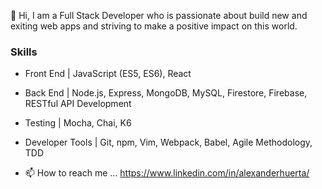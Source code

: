 👋   Hi, I am a Full Stack Developer who is passionate about build new and exiting web apps and striving to make a positive impact on this world. 
       
       
### Skills
- Front End | JavaScript (ES5, ES6), React
- Back End | Node.js, Express, MongoDB, MySQL, Firestore, Firebase, RESTful API Development
- Testing | Mocha, Chai, K6
- Developer Tools | Git, npm, Vim, Webpack, Babel, Agile Methodology, TDD   
      
 
- 📫   How to reach me ... https://www.linkedin.com/in/alexanderhuerta/

